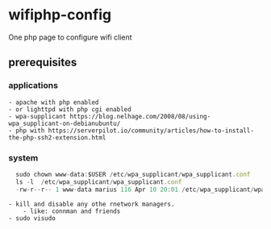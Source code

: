 # wifiphp-config
One php page to configure wifi client

## prerequisites
### applications
    - apache with php enabled
    - or lighttpd with php cgi enabled
    - wpa-supplicant https://blog.nelhage.com/2008/08/using-wpa_supplicant-on-debianubuntu/
    - php with https://serverpilot.io/community/articles/how-to-install-the-php-ssh2-extension.html
    
### system

```javascript
  sudo chown www-data:$USER /etc/wpa_supplicant/wpa_supplicant.conf
  ls -l  /etc/wpa_supplicant/wpa_supplicant.conf
  -rw-r--r-- 1 www-data marius 116 Apr 10 20:01 /etc/wpa_supplicant/wpa_supplicant.conf
```
    - kill and disable any othe rnetwork managers.
        - like: connman and friends
    - sudo visudo
    
```javascript



```
        
        


